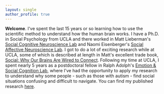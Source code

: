 ```yaml
---
layout: single
author_profile: true
---
```


**Welcome**. I've spent the last 15 years or so learning how to use the scientific method to understand how the human brain works. I have a Ph.D. in Social Psychology from UCLA and there worked in Matt Lieberman's [Social Cognitive Neuroscience Lab](http://www.scn.ucla.edu/) and Naomi Eisenberger's [Social Affective Neuroscience Lab](http://sanlab.psych.ucla.edu/). I got to do a lot of exciting research while at UCLA, some of which is described at length in Matt's excellent trade book, [Social: Why Our Brains Are Wired to Connect](https://www.amazon.com/Social-Why-Brains-Wired-Connect/dp/0307889106/ref=sr_1_1?ie=UTF8&qid=1503520792&sr=8-1&keywords=social+why+brains). Following my time at UCLA, I spent nearly 5 years as a postdoctoral fellow in Ralph Adolph's [Emotion & Social Cognition Lab](http://www.emotion.caltech.edu/), where I've had the opportunity to apply my research to understand why some people - such as those with autism - find social situations confusing and difficult to navigate. You can find my published research [here](/papers).

